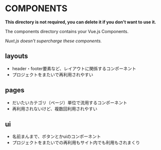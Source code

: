 # COMPONENTS

**This directory is not required, you can delete it if you don't want to use it.**

The components directory contains your Vue.js Components.

_Nuxt.js doesn't supercharge these components._

## layouts
- header・footer要素など、レイアウトに関係するコンポーネント
- プロジェクトをまたいで再利用されやすい

## pages
- だいたいカテゴリ（ページ）単位で流用するコンポーネント
- 再利用されないけど、複数回利用されやすい

## ui
- 名前まんまで、ボタンとかuiのコンポーネント
- プロジェクトをまたいでの再利用もサイト内でも利用もされまくり